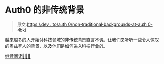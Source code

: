 # Auth0 的非传统背景

> 原文:[https://dev . to/auth 0/non-traditional-backgrounds-at-auth 0-4bkj](https://dev.to/auth0/non-traditional-backgrounds-at-auth0-4bkj)

越来越多的人开始对科技领域的非传统背景直言不讳。让我们来听听一些令人惊叹的奥兹罗人的背景，以及他们是如何进入科技行业的。

[继续阅读👨🏻‍💻](https://auth0.com/blog/non-traditional-backgrounds-at-auth0/?utm_source=dev&utm_medium=sc&utm_campaign=nontrad_backgrounds)
